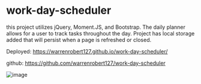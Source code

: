 # work-day-scheduler

this project utilizes jQuery, Moment.JS, and Bootstrap. The daily planner allows for a user to track tasks throughout the day. Project has local storage added  that will persist when a page is refreshed or closed.

Deployed:  https://warrenrobert127.github.io/work-day-scheduler/

github: https://github.com/warrenrobert127/work-day-scheduler

![image](https://user-images.githubusercontent.com/20363030/154855692-bc17f969-8389-4cdc-bba5-7d6c6be6a3d7.png)